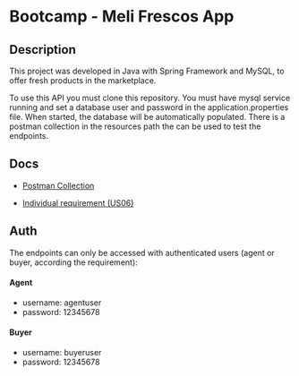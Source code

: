 # Bootcamp - Meli Frescos App

## Description

This project was developed in Java with Spring Framework and MySQL, to offer fresh products in the marketplace.

To use this API you must clone this repository. You must have mysql service running and set a database user and password in the application.properties file. When started, the database will be automatically populated. There is a postman collection in the resources path the can be used to test the endpoints.


## Docs

- [Postman Collection](docs/postman/MELI%20-%20Frescos.postman_collection.json)

- [Individual requirement (US06)](docs/specs/RequirementUS06.pdf)

## Auth

The endpoints can only be accessed with authenticated users (agent or buyer, according the requirement):
#### Agent
* username: agentuser
* password: 12345678
#### Buyer
* username: buyeruser
* password: 12345678